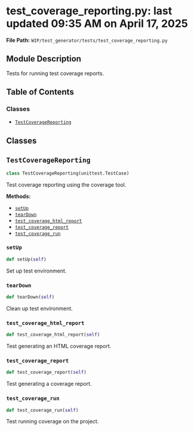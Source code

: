 # test_coverage_reporting.py: last updated 09:35 AM on April 17, 2025

**File Path:** `WIP/test_generator/tests/test_coverage_reporting.py`

## Module Description

Tests for running test coverage reports.

## Table of Contents

### Classes

- [`TestCoverageReporting`](#testcoveragereporting)

## Classes

## `TestCoverageReporting`

```python
class TestCoverageReporting(unittest.TestCase)
```

Test coverage reporting using the coverage tool.

**Methods:**

- [`setUp`](#setup)
- [`tearDown`](#teardown)
- [`test_coverage_html_report`](#test_coverage_html_report)
- [`test_coverage_report`](#test_coverage_report)
- [`test_coverage_run`](#test_coverage_run)

### `setUp`

```python
def setUp(self)
```

Set up test environment.

### `tearDown`

```python
def tearDown(self)
```

Clean up test environment.

### `test_coverage_html_report`

```python
def test_coverage_html_report(self)
```

Test generating an HTML coverage report.

### `test_coverage_report`

```python
def test_coverage_report(self)
```

Test generating a coverage report.

### `test_coverage_run`

```python
def test_coverage_run(self)
```

Test running coverage on the project.
